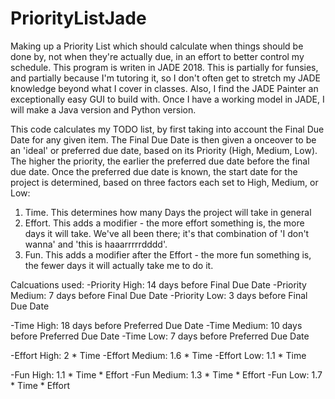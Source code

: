 # PriorityListJade
Making up a Priority List which should calculate when things should be done by, not when they're actually due, in an effort to better control my schedule.
This program is writen in JADE 2018. This is partially for funsies, and partially because I'm tutoring it, so I don't often get to stretch my JADE knowledge beyond what I cover in classes. Also, I find the JADE Painter an exceptionally easy GUI to build with.
Once I have a working model in JADE, I will make a Java version and Python version.

This code calculates my TODO list, by first taking into account the Final Due Date for any given item.
The Final Due Date is then given a onceover to be an 'ideal' or preferred due date, based on its Priority (High, Medium, Low). The higher the priority, the earlier the preferred due date before the final due date.
Once the preferred due date is known, the start date for the project is determined, based on three factors each set to High, Medium, or Low:
1) Time. This determines how many Days the project will take in general
2) Effort. This adds a modifier - the more effort something is, the more days it will take. We've all been there; it's that combination of 'I don't wanna' and 'this is haaarrrrrdddd'.
3) Fun. This adds a modifier after the Effort - the more fun something is, the fewer days it will actually take me to do it.

Calcuations used:
-Priority High: 14 days before Final Due Date
-Priority Medium: 7 days before Final Due Date
-Priority Low: 3 days before Final Due Date

-Time High: 18 days before Preferred Due Date
-Time Medium: 10 days before Preferred Due Date
-Time Low: 7 days before Preferred Due Date

-Effort High: 2 * Time
-Effort Medium: 1.6 * Time
-Effort Low: 1.1 * Time

-Fun High: 1.1 * Time * Effort
-Fun Medium: 1.3 * Time * Effort
-Fun Low: 1.7 * Time * Effort
